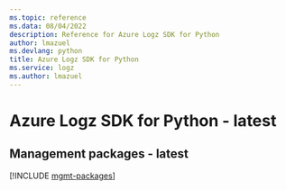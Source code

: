 ```yaml
---
ms.topic: reference
ms.data: 08/04/2022
description: Reference for Azure Logz SDK for Python
author: lmazuel
ms.devlang: python
title: Azure Logz SDK for Python
ms.service: logz
ms.author: lmazuel
---
```

# Azure Logz SDK for Python - latest

## Management packages - latest
[!INCLUDE [mgmt-packages](logz-mgmt-index.md)]